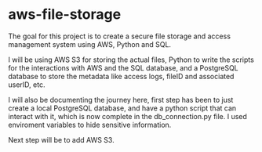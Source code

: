 # aws-file-storage

The goal for this project is to create a secure file storage and access management system using AWS, Python and SQL.

I will be using AWS S3 for storing the actual files, Python to write the scripts for the interactions with AWS and the SQL database, and a PostgreSQL database to store the metadata like access logs, fileID and associated userID, etc.

I will also be documenting the journey here, first step has been to just create a local PostgreSQL database, and have a python script that can interact with it, which is now complete in the db_connection.py file. I used enviroment variables to hide sensitive information.

Next step will be to add AWS S3.
